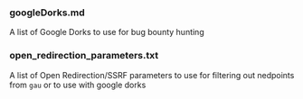 ### googleDorks.md
A list of Google Dorks to use for bug bounty hunting

### open_redirection_parameters.txt
A list of Open Redirection/SSRF parameters to use for filtering out nedpoints from `gau` or to use with google dorks
